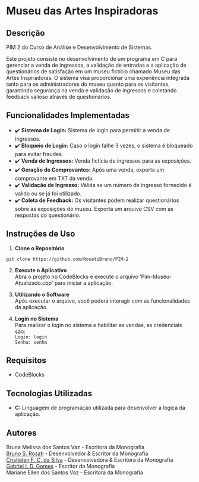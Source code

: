 # Museu das Artes Inspiradoras

## Descrição
PIM 2 do Curso de Análise e Desenvolvimento de Sistemas.

Este projeto consiste no desenvolvimento de um programa em C para gerenciar a venda de ingressos, a validação de entradas e a aplicação de questionários de satisfação em um museu fictício chamado Museu das Artes Inspiradoras. O sistema visa proporcionar uma experiência integrada tanto para os administradores do museu quanto para os visitantes, garantindo segurança na venda e validação de ingressos e coletando feedback valioso através de questionários.

## Funcionalidades Implementadas
- ✔️ **Sistema de Login:** Sistema de login para permitir a venda de ingressos.
- ✔️ **Bloqueio de Login:** Caso o login falhe 3 vezes, o sistema é bloqueado para evitar fraudes.
- ✔️ **Venda de Ingressos:** Venda fictícia de ingressos para as exposições.
- ✔️ **Geração de Comprovantes:** Após uma venda, exporta um comprovante em TXT da venda.
- ✔️ **Validação de Ingresso:** Válida se um número de ingresso fornecido é valido ou se já foi utilizado.
- ✔️ **Coleta de Feedback:** Os visitantes podem realizar questionários sobre as exposições do museu. Exporta um arquivo CSV com as respostas do questionário.

## Instruções de Uso
1. **Clone o Repositório**
```
git clone https://github.com/RosatiBruno/PIM-2
```

2. **Execute o Aplicativo** <br>
Abra o projeto no CodeBlocks e execute o arquivo 'Pim-Museu-Atualizado.cbp' para iniciar a aplicação.

3. **Utilizando o Software** <br>
Após executar o arquivo, você poderá interagir com as funcionalidades da aplicação.

4. **Login no Sistema** <br>
Para realizar o login no sistema e habilitar as vendas, as credenciais são: <br>
``Login: login`` <br>
``Senha: senha``

## Requisitos
- CodeBlocks

## Tecnologias Utilizadas
- **C:** Linguagem de programação utilizada para desenvolver a lógica da aplicação.

## Autores
Bruna Melissa dos Santos Vaz - Escritora da Monografia <br>
[Bruno S. Rosati](https://github.com/RosatiBruno) - Desenvolvedor & Escritor da Monografia <br>
[Cristielen F. C. da Silva](https://github.com/cristielen-cardoso) - Desenvolvedora & Escritora da Monografia <br>
[Gabriel I. D. Gomes](https://github.com/Gabrielzin77) - Escritor da Monografia <br>
Mariane Ellen dos Santos Vaz - Escritora da Monografia
